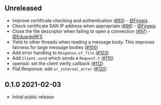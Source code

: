 Unreleased
---------------
- Improve certificate checking and authentication
  ([#93](https://github.com/anmonteiro/piaf/pull/93)) -
  [@Firgeis](https://github.com/Firgeis)
- Check certificate SAN IP address when appropriate
  ([#96](https://github.com/anmonteiro/piaf/pull/96)) -
  [@Firgeis](https://github.com/Firgeis)
- Close the file descriptor when failing to open a connection
  ([#97](https://github.com/anmonteiro/piaf/pull/97)) -
  [@EduardoRFS](https://github.com/EduardoRFS)
- Yield to other threads when reading a message body. This improves fairness
  for large message bodies
  ([#100](https://github.com/anmonteiro/piaf/pull/100))
- Add error handling to `Response.of_file`
  ([#103](https://github.com/anmonteiro/piaf/pull/103))
- Add `Client.send` which sends a `Request.t`
  ([#110](https://github.com/anmonteiro/piaf/pull/110))
- openssl: set the client verify callback
  ([#112](https://github.com/anmonteiro/piaf/pull/112))
- Piaf.Response: add `or_internal_error`
  ([#120](https://github.com/anmonteiro/piaf/pull/120))

0.1.0 2021-02-03
--------------

- Initial public release
